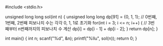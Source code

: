 #include <stdio.h>

unsigned long long sol(int n) {
    unsigned long long dp[91] = {0, 1, 1}; // 0번째, 1번째, 2번째 피보나치 수는 각각 0, 1, 1로 초기화
    for(int i = 3; i <= n; i++) { // 3번째부터 n번째까지의 피보나치 수 계산
        dp[i] = dp[i - 1] + dp[i - 2];
    }
    return dp[n];
}

int main() {
    int n;
    scanf("%d", &n);
    printf("%llu", sol(n));
    return 0;
}
